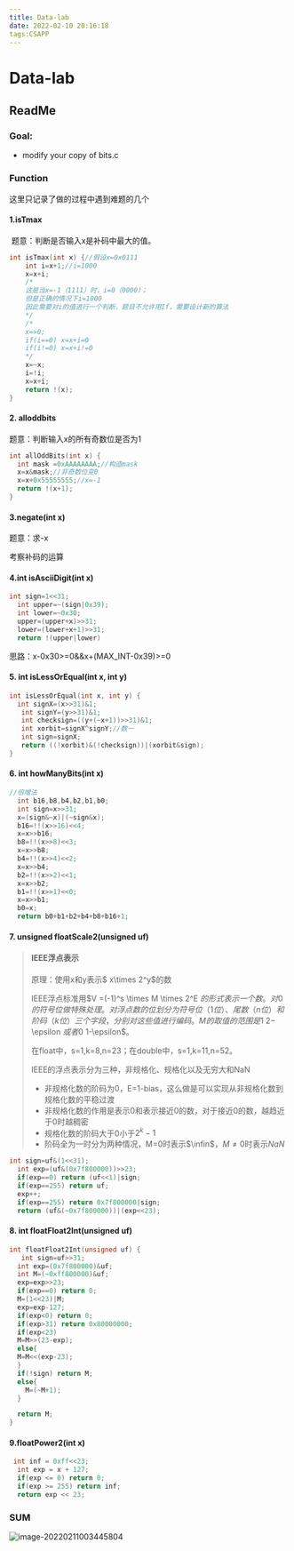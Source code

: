 ```yaml
---
title: Data-lab
date: 2022-02-10 20:16:18
tags:CSAPP
---
```


# Data-lab

## ReadMe

### Goal:

+ modify your copy of bits.c

### Function

这里只记录了做的过程中遇到难题的几个

#### 1.isTmax

​	题意：判断是否输入x是补码中最大的值。

```c
int isTmax(int x) {//假设x=0x0111
    int i=x+1;//i=1000
    x=x+i;
    /*
    这是当x=-1（1111）时，i=0（0000）；
    但是正确的情况下i=1000
    因此需要对i的值进行一个判断，题目不允许用If，需要设计新的算法
    */
    /*
    x=>0;
    if(i==0) x=x+i=0
    if(i!=0) x=x+i!=0
    */
    x=~x;
    i=!i;
    x=x+i;
    return !(x);
}
```

#### 2. alloddbits

题意：判断输入x的所有奇数位是否为1

```c
int allOddBits(int x) {
  int mask =0xAAAAAAAA;//构造mask
  x=x&mask;//非奇数位变0
  x=x+0x55555555;//x=-1
  return !(x+1);
}
```



#### 3.negate(**int** x)

题意：求-x

 考察补码的运算

#### 4.**int** isAsciiDigit(**int** x)

```c
int sign=1<<31;
  int upper=~(sign|0x39);
  int lower=~0x30;
  upper=(upper+x)>>31;
  lower=(lower+x+1)>>31;
  return !(upper|lower)
```

思路：x-0x30>=0&&x+(MAX_INT-0x39)>=0

#### 5. **int** isLessOrEqual(**int** x, **int** y)

```c
int isLessOrEqual(int x, int y) {
  int signX=(x>>31)&1;
   int signY=(y>>31)&1;
   int checksign=((y+(~x+1))>>31)&1;
   int xorbit=signX^signY;//数一
   int sign=signX;
   return ((!xorbit)&(!checksign))|(xorbit&sign);
}
```

#### 6.  **int** howManyBits(**int** x)

```c
//倍增法
  int b16,b8,b4,b2,b1,b0;
  int sign=x>>31;
  x=(sign&~x)|(~sign&x);
  b16=!!(x>>16)<<4;
  x=x>>b16;
  b8=!!(x>>8)<<3;
  x=x>>b8;
  b4=!!(x>>4)<<2;
  x=x>>b4;
  b2=!!(x>>2)<<1;
  x=x>>b2;
  b1=!!(x>>1)<<0;
  x=x>>b1;
  b0=x;
  return b0+b1+b2+b4+b8+b16+1;
```

#### 7. **unsigned** floatScale2(**unsigned** uf)

>#### IEEE浮点表示
>
>原理：使用x和y表示$ x\times 2^y$的数
>
>IEEE浮点标准用$V =(-1)^s \times M \times 2^E $​的形式表示一个数​。对0的符号位做特殊处理。对浮点数的位划分为符号位（1位）、尾数（n位）和阶码（k位）三个字段，分别对这些值进行编码。M的取值的范围是1~2-$ \epsilon $或者0~$1-\epsilon$。
>
>在float中，s=1,k=8,n=23；在double中，s=1,k=11,n=52。
>
>IEEE的浮点表示分为三种，非规格化、规格化以及无穷大和NaN
>
>+ 非规格化数的阶码为0，E=1-bias，这么做是可以实现从非规格化数到规格化数的平稳过渡
>  + 非规格化数的作用是表示0和表示接近0的数，对于接近0的数，越趋近于0时越稠密
>+ 规格化数的阶码大于0小于$2^k-1$
>+ 阶码全为一时分为两种情况，M$=$0时表示$\infin$，$M\not =0$时表示$NaN$



```c
int sign=uf&(1<<31);
  int exp=(uf&(0x7f800000))>>23;
  if(exp==0) return (uf<<1)|sign;
  if(exp==255) return uf;
  exp++;
  if(exp==255) return 0x7f800000|sign;
  return (uf&(~0x7f800000))|(exp<<23);
```

#### 8. **int** floatFloat2Int(**unsigned** uf)

```C
int floatFloat2Int(unsigned uf) {
   int sign=uf>>31;
  int exp=(0x7f800000)&uf;
  int M=(~0xff800000)&uf;
  exp=exp>>23;
  if(exp==0) return 0;
  M=(1<<23)|M;
  exp=exp-127;
  if(exp<0) return 0;
  if(exp>31) return 0x80000000;
  if(exp<23)
  M=M>>(23-exp);
  else{
  M=M<<(exp-23);
  }
  if(!sign) return M;
  else{
    M=(~M+1);
  }

  return M;
}
```

#### 9.floatPower2(int x)

```C
 int inf = 0xff<<23;
  int exp = x + 127;
  if(exp <= 0) return 0;
  if(exp >= 255) return inf;
  return exp << 23;
```

### SUM

![image-20220211003445804](C:\Users\Amos\AppData\Roaming\Typora\typora-user-images\image-20220211003445804.png)
